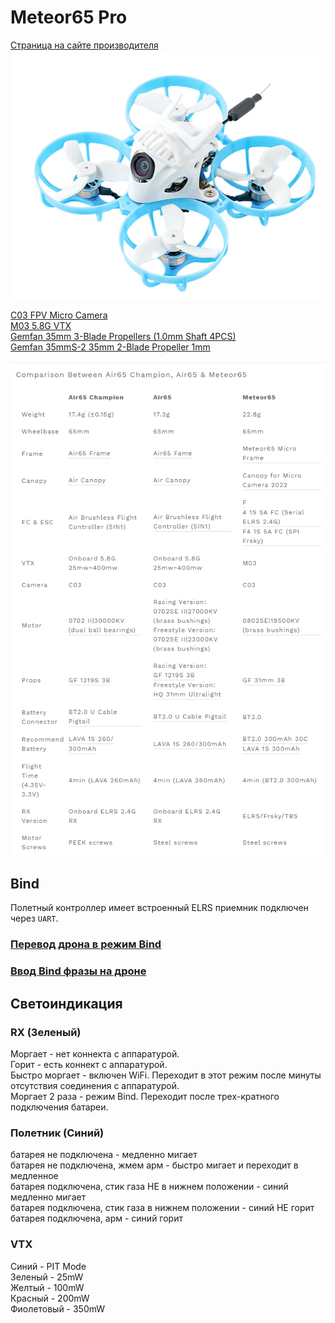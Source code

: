 # Meteor65 Pro
[Страница на сайте производителя](https://betafpv.com/collections/meteor-series/products/meteor65-pro-brushless-whoop-quadcopter-1s)  
![](Meteor65pro.png)

[C03 FPV Micro Camera](https://betafpv.com/products/c03-fpv-micro-camera)  
[M03 5.8G VTX](https://betafpv.com/collections/expresslrs-series/products/m03-25-350mw-5-8g-vtx)  
[Gemfan 35mm 3-Blade Propellers (1.0mm Shaft 4PCS)](https://betafpv.com/products/gemfan-35mm-3-blade-propellers-1-0mm-shaft-4pcs?variant=39586100052102)  
[Gemfan 35mmS-2 35mm 2-Blade Propeller 1mm](https://vi.aliexpress.com/item/1005007922211102.html)  

![](Meteor65_Air65_Comparison.png)

## Bind
Полетный контроллер имеет встроенный ELRS приемник подключен через `UART`.

### [Перевод дрона в режим Bind](./../../../60_Bind/40_Rezhim_Bind_drona_s_UART.md)

### [Ввод Bind фразы на дроне](./../../../60_Bind/44_Bind_fraza_drona_s_UART.md)

## Светоиндикация

### RX (Зеленый)
Моргает - нет коннекта с аппаратурой.  
Горит - есть коннект с аппаратурой.  
Быстро моргает - включен WiFi. Переходит в этот режим после минуты отсутствия соединения с аппаратурой.  
Моргает 2 раза - режим Bind. Переходит после трех-кратного подключения батареи.  

### Полетник (Синий)
батарея не подключена - медленно мигает  
батарея не подключена, жмем арм -  быстро мигает и переходит в медленное  
батарея подключена, стик газа НЕ в нижнем положении - синий медленно мигает  
батарея подключена, стик газа в нижнем положении - синий НЕ горит  
батарея подключена, арм	- синий горит  

### VTX
Синий - PIT Mode  
Зеленый - 25mW  
Желтый - 100mW  
Красный - 200mW  
Фиолетовый - 350mW  
